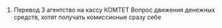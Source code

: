 
1. Перевод 3 агентство на кассу КОМТЕТ
Вопрос движения денежных средств, хотят получать комиссионые сразу себе